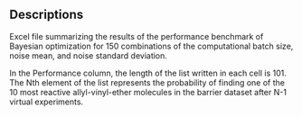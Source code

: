 ## Descriptions
Excel file summarizing the results of the performance benchmark of Bayesian optimization for 150 combinations of the computational batch size, noise mean, and noise standard deviation.

In the Performance column, the length of the list written in each cell is 101. The Nth element of the list represents the probability of finding one of the 10 most reactive allyl-vinyl-ether molecules in the barrier dataset after N-1 virtual experiments.
